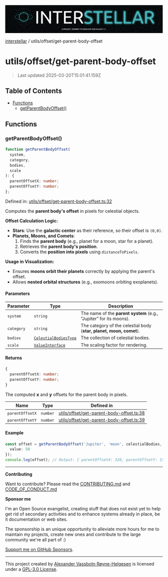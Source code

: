 <div><img alt="SPECCER logo" src="https://raw.githubusercontent.com/phun-ky/interstellar/main/public/interstellar-header.png" style="max-height:120px;"/></div>

[interstellar](../../README.md) / utils/offset/get-parent-body-offset

# utils/offset/get-parent-body-offset

> Last updated 2025-03-20T15:01:41.159Z

## Table of Contents

- [Functions](#functions)
  - [getParentBodyOffset()](#getparentbodyoffset)

## Functions

### getParentBodyOffset()

```ts
function getParentBodyOffset(
  system,
  category,
  bodies,
  scale
): {
  parentOffsetX: number;
  parentOffsetY: number;
};
```

Defined in:
[utils/offset/get-parent-body-offset.ts:32](https://github.com/phun-ky/interstellar/blob/main/src/utils/offset/get-parent-body-offset.ts#L32)

Computes the **parent body's offset** in pixels for celestial objects.

**Offset Calculation Logic:**

- **Stars**: Use the **galactic center** as their reference, so their offset is
  `(0,0)`.
- **Planets, Moons, and Comets**:
  1. Finds the **parent body** (e.g., planet for a moon, star for a planet).
  2. Retrieves the **parent body's position**.
  3. Converts the **position into pixels** using `distanceToPixels`.

**Usage in Visualization:**

- Ensures **moons orbit their planets** correctly by applying the parent's
  offset.
- Allows **nested orbital structures** (e.g., exomoons orbiting exoplanets).

#### Parameters

| Parameter  | Type                                                                         | Description                                                         |
| ---------- | ---------------------------------------------------------------------------- | ------------------------------------------------------------------- |
| `system`   | `string`                                                                     | The name of the **parent system** (e.g., "Jupiter" for its moons).  |
| `category` | `string`                                                                     | The category of the celestial body (**star, planet, moon, comet**). |
| `bodies`   | [`CelestialBodiesType`](../../types/celestial-bodies.md#celestialbodiestype) | The collection of celestial bodies.                                 |
| `scale`    | [`ValueInterface`](../../types/distance.md#valueinterface)                   | The scaling factor for rendering.                                   |

#### Returns

```ts
{
  parentOffsetX: number;
  parentOffsetY: number;
}
```

The computed **x** and **y** offsets for the parent body in pixels.

| Name            | Type     | Defined in                                                                                                                                    |
| --------------- | -------- | --------------------------------------------------------------------------------------------------------------------------------------------- |
| `parentOffsetX` | `number` | [utils/offset/get-parent-body-offset.ts:38](https://github.com/phun-ky/interstellar/blob/main/src/utils/offset/get-parent-body-offset.ts#L38) |
| `parentOffsetY` | `number` | [utils/offset/get-parent-body-offset.ts:39](https://github.com/phun-ky/interstellar/blob/main/src/utils/offset/get-parent-body-offset.ts#L39) |

#### Example

```ts
const offset = getParentBodyOffset('Jupiter', 'moon', celestialBodies, {
  value: 50
});
console.log(offset); // Output: { parentOffsetX: 320, parentOffsetY: 150 }
```

---

**Contributing**

Want to contribute? Please read the
[CONTRIBUTING.md](https://github.com/phun-ky/interstellar/blob/main/CONTRIBUTING.md)
and
[CODE_OF_CONDUCT.md](https://github.com/phun-ky/interstellar/blob/main/CODE_OF_CONDUCT.md)

**Sponsor me**

I'm an Open Source evangelist, creating stuff that does not exist yet to help
get rid of secondary activities and to enhance systems already in place, be it
documentation or web sites.

The sponsorship is an unique opportunity to alleviate more hours for me to
maintain my projects, create new ones and contribute to the large community
we're all part of :)

[Support me on GitHub Sponsors](https://github.com/sponsors/phun-ky).

---

This project created by [Alexander Vassbotn Røyne-Helgesen](http://phun-ky.net)
is licensed under a
[GPL-3.0 License](https://choosealicense.com/licenses/gpl-3.0/).
